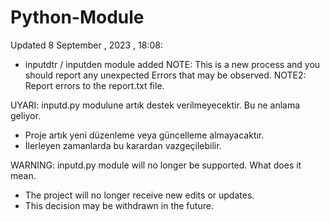 # Python-Module

Updated 8 September , 2023 , 18:08:

* inputdtr / inputden module added
NOTE: This is a new process and you should report any unexpected Errors that may be observed.
NOTE2: Report errors to the report.txt file.

UYARI: inputd.py modulune artık destek verilmeyecektir. Bu ne anlama geliyor.
 * Proje artık yeni düzenleme veya güncelleme almayacaktır.
* İlerleyen zamanlarda bu karardan vazgeçilebilir.

WARNING: inputd.py module will no longer be supported. What does it mean.
 * The project will no longer receive new edits or updates.
* This decision may be withdrawn in the future.
